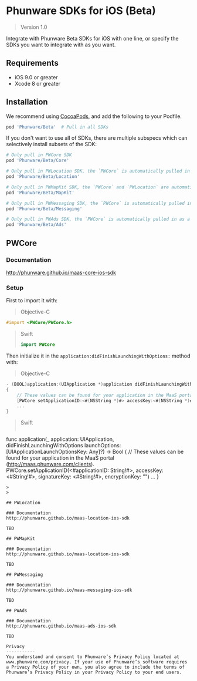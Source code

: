 # Phunware SDKs for iOS (Beta)

> Version 1.0

Integrate with Phunware Beta SDKs for iOS with one line, or specify the SDKs you want to integrate with as you want.
 
## Requirements

- iOS 9.0 or greater
- Xcode 8 or greater

## Installation

We recommend using [CocoaPods](http://www.cocoapods.org), and add the following to your Podfile.

```ruby
pod 'Phunware/Beta'  # Pull in all SDKs

```

If you don't want to use all of SDKs, there are multiple subspecs which can selectively install subsets of the SDK:

```ruby
# Only pull in PWCore SDK
pod 'Phunware/Beta/Core'

# Only pull in PWLocation SDK, the `PWCore` is automatically pulled in as a dependency
pod 'Phunware/Beta/Location'

# Only pull in PWMapKit SDK, the `PWCore` and `PWLocation` are automatically pulled in as dependencies
pod 'Phunware/Beta/MapKit'

# Only pull in PWMessaging SDK, the `PWCore` is automatically pulled in as a dependency
pod 'Phunware/Beta/Messaging'

# Only pull in PWAds SDK, the `PWCore` is automatically pulled in as a dependency
pod 'Phunware/Beta/Ads'

```

## PWCore

### Documentation 
http://phunware.github.io/maas-core-ios-sdk 

### Setup
First to import it with:
> 
> Objective-C
> 
```objective-c
#import <PWCore/PWCore.h>
```
>
> Swift
>
> ```swift
> import PWCore
> ```

Then initialize it in the `application:didFinishLaunchingWithOptions:` method with:
> 
> Objective-C
> 
```objective-c
- (BOOL)application:(UIApplication *)application didFinishLaunchingWithOptions:(NSDictionary *)launchOptions
{
	// These values can be found for your application in the MaaS portal (http://maas.phunware.com/clients).
    [PWCore setApplicationID:<#(NSString *)#> accessKey:<#(NSString *)#> signatureKey:<#(NSString *)#> encryptionKey:@""];
    ...
}
```
>
> Swift
> 
> ```swift
func application(_ application: UIApplication, didFinishLaunchingWithOptions launchOptions: [UIApplicationLaunchOptionsKey: Any]?) -> Bool {
	// These values can be found for your application in the MaaS portal (http://maas.phunware.com/clients).
	PWCore.setApplicationID(<#applicationID: String!#>, accessKey: <#String!#>, signatureKey: <#String!#>, encryptionKey: "")
	...
}
```
>
>

## PWLocation

### Documentation 
http://phunware.github.io/maas-location-ios-sdk 

TBD

## PWMapKit

### Documentation 
http://phunware.github.io/maas-location-ios-sdk 

TBD

## PWMessaging

### Documentation 
http://phunware.github.io/maas-messaging-ios-sdk 

TBD

## PWAds

### Documentation 
http://phunware.github.io/maas-ads-ios-sdk 

TBD

Privacy
-----------
You understand and consent to Phunware’s Privacy Policy located at www.phunware.com/privacy. If your use of Phunware’s software requires a Privacy Policy of your own, you also agree to include the terms of Phunware’s Privacy Policy in your Privacy Policy to your end users.



